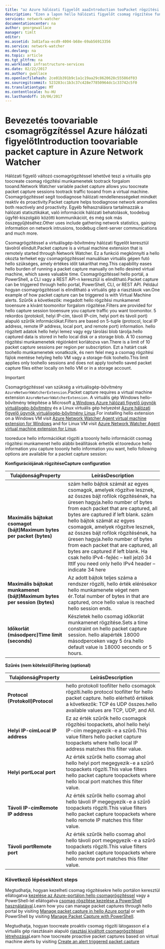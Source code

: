 ```yaml
---
title: "az Azure hálózati figyelőt aaaIntroduction tooPacket rögzítési |} Microsoft Docs"
description: "Ezen a lapon hello hálózati figyelőt csomag rögzítése funkció áttekintése"
services: network-watcher
documentationcenter: na
author: georgewallace
manager: timlt
editor: 
ms.assetid: 3a81afaa-ecd9-4004-b68e-69ab56913356
ms.service: network-watcher
ms.devlang: na
ms.topic: article
ms.tgt_pltfrm: na
ms.workload: infrastructure-services
ms.date: 02/22/2017
ms.author: gwallace
ms.openlocfilehash: 2ce01b391b9c1a1c19aa29c8620628c55586df03
ms.sourcegitcommit: 523283cc1b3c37c428e77850964dc1c33742c5f0
ms.translationtype: MT
ms.contentlocale: hu-HU
ms.lasthandoff: 10/06/2017
---
```

# <a name="introduction-toovariable-packet-capture-in-azure-network-watcher"></a><span data-ttu-id="dda2a-103">Bevezetés toovariable csomagrögzítéssel Azure hálózati figyelőt</span><span class="sxs-lookup"><span data-stu-id="dda2a-103">Introduction toovariable packet capture in Azure Network Watcher</span></span>

<span data-ttu-id="dda2a-104">Hálózati figyelő változó csomagrögzítéssel lehetővé teszi a virtuális gép toocreate csomag rögzítési munkamenetek tootrack forgalom tooand.</span><span class="sxs-lookup"><span data-stu-id="dda2a-104">Network Watcher variable packet capture allows you toocreate packet capture sessions tootrack traffic tooand from a virtual machine.</span></span> <span data-ttu-id="dda2a-105">Csomagrögzítéssel segít toodiagnose hálózati rendellenességeket mindkét reaktív és proactivity.</span><span class="sxs-lookup"><span data-stu-id="dda2a-105">Packet capture helps toodiagnose network anomalies both reactively and proactivity.</span></span> <span data-ttu-id="dda2a-106">Egyéb felhasználásra tartalmazzák a hálózati statisztikákat, való információk hálózati behatolások, toodebug ügyfél-kiszolgáló közötti kommunikációt, és még sok más összegyűjtéséhez.</span><span class="sxs-lookup"><span data-stu-id="dda2a-106">Other uses include gathering network statistics, gaining information on network intrusions, toodebug client-server communications and much more.</span></span>

<span data-ttu-id="dda2a-107">Csomagrögzítéssel a virtuálisgép-bővítmény hálózati figyelőt keresztül távolról elindult.</span><span class="sxs-lookup"><span data-stu-id="dda2a-107">Packet capture is a virtual machine extension that is remotely started through Network Watcher.</span></span> <span data-ttu-id="dda2a-108">Ez a funkció megkönnyíti a hello okozta terheket egy csomagrögzítéssel manuálisan virtuális gépen futó hello szükséges, amely értékes időt takaríthat meg.</span><span class="sxs-lookup"><span data-stu-id="dda2a-108">This capability eases hello burden of running a packet capture manually on hello desired virtual machine, which saves valuable time.</span></span> <span data-ttu-id="dda2a-109">Csomagrögzítéssel hello portál, a PowerShell, a CLI vagy a REST API-n keresztül is elindítható.</span><span class="sxs-lookup"><span data-stu-id="dda2a-109">Packet capture can be triggered through hello portal, PowerShell, CLI, or REST API.</span></span> <span data-ttu-id="dda2a-110">Például hogyan csomagrögzítéssel is elindítható a virtuális gép a riasztások van.</span><span class="sxs-lookup"><span data-stu-id="dda2a-110">One example of how packet capture can be triggered is with Virtual Machine alerts.</span></span> <span data-ttu-id="dda2a-111">Szűrők a következők: megadott hello rögzítési munkamenet tooensure a kívánt toomonitor forgalom rögzítése.</span><span class="sxs-lookup"><span data-stu-id="dda2a-111">Filters are provided for hello capture session tooensure you capture traffic you want toomonitor.</span></span> <span data-ttu-id="dda2a-112">5 rekordos (protokoll, helyi IP-cím, távoli IP-cím, helyi port és távoli port) alapuló szűrők információkat.</span><span class="sxs-lookup"><span data-stu-id="dda2a-112">Filters are based on 5-tuple (protocol, local IP address, remote IP address, local port, and remote port) information.</span></span> <span data-ttu-id="dda2a-113">hello rögzített adatok hello helyi lemez vagy egy tárolási blob tárolja.</span><span class="sxs-lookup"><span data-stu-id="dda2a-113">hello captured data is stored in hello local disk or a storage blob.</span></span> <span data-ttu-id="dda2a-114">A 10 csomag rögzítési munkamenetek régiónként korlátozva van.</span><span class="sxs-lookup"><span data-stu-id="dda2a-114">There is a limit of 10 packet capture sessions per region per subscription.</span></span> <span data-ttu-id="dda2a-115">Ezt a határt csak toohello munkamenetek vonatkozik, és nem felel meg a csomag rögzítési fájlok mentése helyileg hello VM vagy a storage-fiók toohello.</span><span class="sxs-lookup"><span data-stu-id="dda2a-115">This limit applies only toohello sessions and does not apply toohello saved packet capture files either locally on hello VM or in a storage account.</span></span>

> [!IMPORTANT]
> <span data-ttu-id="dda2a-116">Csomagrögzítéssel van szükség a virtuálisgép-bővítmény `AzureNetworkWatcherExtension`.</span><span class="sxs-lookup"><span data-stu-id="dda2a-116">Packet capture requires a virtual machine extension `AzureNetworkWatcherExtension`.</span></span> <span data-ttu-id="dda2a-117">A virtuális gép Windows hello-bővítmény telepítése a Microsoft [a Windows Azure hálózati figyelő ügynök virtuálisgép-bővítmény](../virtual-machines/windows/extensions-nwa.md) és a Linux virtuális gép helyezést [Azure hálózati figyelő ügynök virtuálisgép-bővítmény Linux](../virtual-machines/linux/extensions-nwa.md).</span><span class="sxs-lookup"><span data-stu-id="dda2a-117">For installing hello extension on a Windows VM visit [Azure Network Watcher Agent virtual machine extension for Windows](../virtual-machines/windows/extensions-nwa.md) and for Linux VM visit [Azure Network Watcher Agent virtual machine extension for Linux](../virtual-machines/linux/extensions-nwa.md).</span></span>

<span data-ttu-id="dda2a-118">tooreduce hello információkat rögzíti a tooonly hello információt csomag rögzítési munkamenet hello alábbi beállítások érhetők el:</span><span class="sxs-lookup"><span data-stu-id="dda2a-118">tooreduce hello information you capture tooonly hello information you want, hello following options are available for a packet capture session:</span></span>

<span data-ttu-id="dda2a-119">**Konfigurációjának rögzítése**</span><span class="sxs-lookup"><span data-stu-id="dda2a-119">**Capture configuration**</span></span>

|<span data-ttu-id="dda2a-120">Tulajdonság</span><span class="sxs-lookup"><span data-stu-id="dda2a-120">Property</span></span>|<span data-ttu-id="dda2a-121">Leírás</span><span class="sxs-lookup"><span data-stu-id="dda2a-121">Description</span></span>|
|---|---|
|<span data-ttu-id="dda2a-122">**Maximális bájtokat csomagot (bájt)**</span><span class="sxs-lookup"><span data-stu-id="dda2a-122">**Maximum bytes per packet (bytes)**</span></span> | <span data-ttu-id="dda2a-123">szám hello bájtok számát az egyes csomagok, amelyek rögzítve lesznek, az összes bájt rofilok rögzítésének, ha üresen hagyja.</span><span class="sxs-lookup"><span data-stu-id="dda2a-123">hello number of bytes from each packet that are captured, all bytes are captured if left blank.</span></span> <span data-ttu-id="dda2a-124">szám hello bájtok számát az egyes csomagok, amelyek rögzítve lesznek, az összes bájt rofilok rögzítésének, ha üresen hagyja.</span><span class="sxs-lookup"><span data-stu-id="dda2a-124">hello number of bytes from each packet that are captured, all bytes are captured if left blank.</span></span> <span data-ttu-id="dda2a-125">Ha csak hello IPv4-fejléc – kell jelző 34 Itt</span><span class="sxs-lookup"><span data-stu-id="dda2a-125">If you need only hello IPv4 header – indicate 34 here</span></span> |
|<span data-ttu-id="dda2a-126">**Maximális bájtokat munkamenet (bájt)**</span><span class="sxs-lookup"><span data-stu-id="dda2a-126">**Maximum bytes per session (bytes)**</span></span> | <span data-ttu-id="dda2a-127">Az adott bájtok teljes száma a rendszer rögzíti, hello érték elérésekor hello munkamenete véget nem ér.</span><span class="sxs-lookup"><span data-stu-id="dda2a-127">Total number of bytes in that are captured, once hello value is reached hello session ends.</span></span>|
|<span data-ttu-id="dda2a-128">**Időkorlát (másodperc)**</span><span class="sxs-lookup"><span data-stu-id="dda2a-128">**Time limit (seconds)**</span></span> | <span data-ttu-id="dda2a-129">Készletek hello csomag időkorlát munkamenet rögzítése.</span><span class="sxs-lookup"><span data-stu-id="dda2a-129">Sets a time constraint on hello packet capture session.</span></span> <span data-ttu-id="dda2a-130">hello alapérték 18000 másodperceken vagy 5 óra.</span><span class="sxs-lookup"><span data-stu-id="dda2a-130">hello default value is 18000 seconds or 5 hours.</span></span>|

<span data-ttu-id="dda2a-131">**Szűrés (nem kötelező)**</span><span class="sxs-lookup"><span data-stu-id="dda2a-131">**Filtering (optional)**</span></span>

|<span data-ttu-id="dda2a-132">Tulajdonság</span><span class="sxs-lookup"><span data-stu-id="dda2a-132">Property</span></span>|<span data-ttu-id="dda2a-133">Leírás</span><span class="sxs-lookup"><span data-stu-id="dda2a-133">Description</span></span>|
|---|---|
|<span data-ttu-id="dda2a-134">**Protocol (Protokoll)**</span><span class="sxs-lookup"><span data-stu-id="dda2a-134">**Protocol**</span></span> | <span data-ttu-id="dda2a-135">hello protokoll toofilter hello csomagok rögzíti.</span><span class="sxs-lookup"><span data-stu-id="dda2a-135">hello protocol toofilter for hello packet capture.</span></span> <span data-ttu-id="dda2a-136">hello elérhető értékek a következők: TCP és UDP összes.</span><span class="sxs-lookup"><span data-stu-id="dda2a-136">hello available values are TCP, UDP, and All.</span></span>|
|<span data-ttu-id="dda2a-137">**Helyi IP-cím**</span><span class="sxs-lookup"><span data-stu-id="dda2a-137">**Local IP address**</span></span> | <span data-ttu-id="dda2a-138">Ez az érték szűrők hello csomagok rögzítési toopackets, ahol hello helyi IP-cím megegyezik-e a szűrő.</span><span class="sxs-lookup"><span data-stu-id="dda2a-138">This value filters hello packet capture toopackets where hello local IP address matches this filter value.</span></span>|
|<span data-ttu-id="dda2a-139">**Helyi port**</span><span class="sxs-lookup"><span data-stu-id="dda2a-139">**Local port**</span></span> | <span data-ttu-id="dda2a-140">Az érték szűrők hello csomag ahol hello helyi port megegyezik-e a szűrő toopackets rögzíti.</span><span class="sxs-lookup"><span data-stu-id="dda2a-140">This value filters hello packet capture toopackets where hello local port matches this filter value.</span></span>|
|<span data-ttu-id="dda2a-141">**Távoli IP-cím**</span><span class="sxs-lookup"><span data-stu-id="dda2a-141">**Remote IP address**</span></span> | <span data-ttu-id="dda2a-142">Az érték szűrők hello csomag ahol hello távoli IP megegyezik-e a szűrő toopackets rögzíti.</span><span class="sxs-lookup"><span data-stu-id="dda2a-142">This value filters hello packet capture toopackets where hello remote IP matches this filter value.</span></span>|
|<span data-ttu-id="dda2a-143">**Távoli port**</span><span class="sxs-lookup"><span data-stu-id="dda2a-143">**Remote port**</span></span> | <span data-ttu-id="dda2a-144">Az érték szűrők hello csomag ahol hello távoli port megegyezik-e a szűrő toopackets rögzíti.</span><span class="sxs-lookup"><span data-stu-id="dda2a-144">This value filters hello packet capture toopackets where hello remote port matches this filter value.</span></span>|

### <a name="next-steps"></a><span data-ttu-id="dda2a-145">Következő lépések</span><span class="sxs-lookup"><span data-stu-id="dda2a-145">Next steps</span></span>

<span data-ttu-id="dda2a-146">Megtudhatja, hogyan kezelheti csomag rögzítésekre hello portálon keresztül ellátogatva [kezelése az Azure-portálon hello csomagrögzítéssel](network-watcher-packet-capture-manage-portal.md) vagy a PowerShell-lel ellátogatva [csomag rögzítése kezelése a PowerShell használatával](network-watcher-packet-capture-manage-powershell.md).</span><span class="sxs-lookup"><span data-stu-id="dda2a-146">Learn how you can manage packet captures through hello portal by visiting [Manage packet capture in hello Azure portal](network-watcher-packet-capture-manage-portal.md) or with PowerShell by visiting [Manage Packet Capture with PowerShell](network-watcher-packet-capture-manage-powershell.md).</span></span>

<span data-ttu-id="dda2a-147">Megtudhatja, hogyan toocreate proaktív csomag rögzíti látogasson el a virtuális gép riasztásain alapuló [riasztási kiváltott csomagrögzítéssel létrehozása](network-watcher-alert-triggered-packet-capture.md)</span><span class="sxs-lookup"><span data-stu-id="dda2a-147">Learn how toocreate proactive packet captures based on virtual machine alerts by visiting [Create an alert triggered packet capture](network-watcher-alert-triggered-packet-capture.md)</span></span>

<!--Image references-->
[1]: ./media/network-watcher-packet-capture-overview/figure1.png













